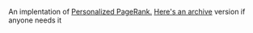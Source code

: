 An implentation of [Personalized PageRank.](https://github.com/probml/pml2-book/releases/latest/download/supp2.pdf)
[Here's an archive](https://web.archive.org/web/20220702184037/https://objects.githubusercontent.com/github-production-release-asset-2e65be/464291578/83895a5d-7c49-4f1b-acda-2496bab13bd0?X-Amz-Algorithm=AWS4-HMAC-SHA256&X-Amz-Credential=AKIAIWNJYAX4CSVEH53A%2F20220702%2Fus-east-1%2Fs3%2Faws4_request&X-Amz-Date=20220702T184037Z&X-Amz-Expires=300&X-Amz-Signature=6dc5cfa1ad861e9d72cc6267af858a7c046b372213e0590d7284b9bb6cbf689d&X-Amz-SignedHeaders=host&actor_id=0&key_id=0&repo_id=464291578&response-content-disposition=attachment%3B%20filename%3Dsupp2.pdf&response-content-type=application%2Foctet-stream) version if anyone needs it
